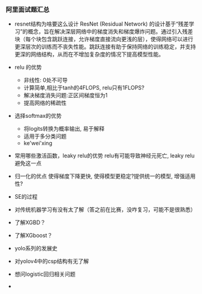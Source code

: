 ### 阿里面试题汇总

- resnet结构为啥要这么设计
ResNet (Residual Network) 的设计基于“残差学习”的概念，旨在解决深层网络中的梯度消失和梯度爆炸问题。通过引入残差块（每个块包含跳跃连接，允许梯度直接流向更浅的层），使得网络可以进行更深层次的训练而不丧失性能。跳跃连接有助于保持网络的训练稳定，并支持更深的网络结构，从而在不增加复杂度的情况下提高模型性能。
- relu 的优势
    - 非线性: 0处不可导
    - 计算简单,相比于tanh的4FLOPS, relu只有1FLOPS?
    - 解决梯度消失问题:正区间梯度恒为1
    - 提高网络的稀疏性
- 选择softmax的优势
    - 将logits转换为概率输出, 易于解释
    - 适用于多分类问题
    - ke'wei'xing
- 常用哪些激活函数，leaky relu的优势
relu有可能导致神经元死亡, leaky relu避免这一点
- 归一化的优点
使得梯度下降更快, 使得模型更稳定?提供统一的模型, 增强适用性?
- SE的过程

- 对传统机器学习有没有太了解（答之前在比赛，没咋复习，可能不是很熟悉）
- 了解XGBD？
- 了解XGboost？
- yolo系列的发展史
- 对yolov4中的csp结构有无了解
- 想问logistic回归相关问题
- 
